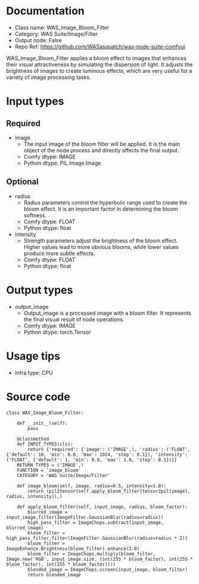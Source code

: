 # Documentation
- Class name: WAS_Image_Bloom_Filter
- Category: WAS Suite/Image/Filter
- Output node: False
- Repo Ref: https://github.com/WASasquatch/was-node-suite-comfyui

WAS_Image_Bloom_Filter applies a bloom effect to images that enhances their visual attractiveness by simulating the dispersion of light. It adjusts the brightness of images to create luminous effects, which are very useful for a variety of image processing tasks.

# Input types
## Required
- image
    - The input image of the bloom filter will be applied. It is the main object of the node process and directly affects the final output.
    - Comfy dtype: IMAGE
    - Python dtype: PIL.Image.Image
## Optional
- radius
    - Radius parameters control the hyperbolic range used to create the bloom effect. It is an important factor in determining the bloom softness.
    - Comfy dtype: FLOAT
    - Python dtype: float
- intensity
    - Strength parameters adjust the brightness of the bloom effect. Higher values lead to more obvious blooms, while lower values produce more subtle effects.
    - Comfy dtype: FLOAT
    - Python dtype: float

# Output types
- output_image
    - Output_image is a processed image with a bloom filter. It represents the final visual result of node operations.
    - Comfy dtype: IMAGE
    - Python dtype: torch.Tensor

# Usage tips
- Infra type: CPU

# Source code
```
class WAS_Image_Bloom_Filter:

    def __init__(self):
        pass

    @classmethod
    def INPUT_TYPES(cls):
        return {'required': {'image': ('IMAGE',), 'radius': ('FLOAT', {'default': 10, 'min': 0.0, 'max': 1024, 'step': 0.1}), 'intensity': ('FLOAT', {'default': 1, 'min': 0.0, 'max': 1.0, 'step': 0.1})}}
    RETURN_TYPES = ('IMAGE',)
    FUNCTION = 'image_bloom'
    CATEGORY = 'WAS Suite/Image/Filter'

    def image_bloom(self, image, radius=0.5, intensity=1.0):
        return (pil2tensor(self.apply_bloom_filter(tensor2pil(image), radius, intensity)),)

    def apply_bloom_filter(self, input_image, radius, bloom_factor):
        blurred_image = input_image.filter(ImageFilter.GaussianBlur(radius=radius))
        high_pass_filter = ImageChops.subtract(input_image, blurred_image)
        bloom_filter = high_pass_filter.filter(ImageFilter.GaussianBlur(radius=radius * 2))
        bloom_filter = ImageEnhance.Brightness(bloom_filter).enhance(2.0)
        bloom_filter = ImageChops.multiply(bloom_filter, Image.new('RGB', input_image.size, (int(255 * bloom_factor), int(255 * bloom_factor), int(255 * bloom_factor))))
        blended_image = ImageChops.screen(input_image, bloom_filter)
        return blended_image
```